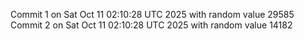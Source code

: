 Commit 1 on Sat Oct 11 02:10:28 UTC 2025 with random value 29585
Commit 2 on Sat Oct 11 02:10:28 UTC 2025 with random value 14182

